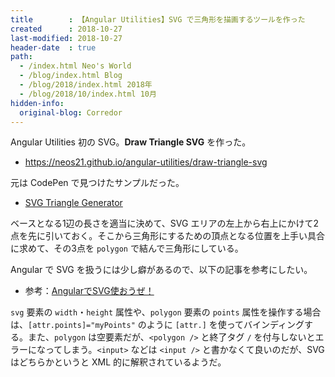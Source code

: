 ```yaml
---
title        : 【Angular Utilities】SVG で三角形を描画するツールを作った
created      : 2018-10-27
last-modified: 2018-10-27
header-date  : true
path:
  - /index.html Neo's World
  - /blog/index.html Blog
  - /blog/2018/index.html 2018年
  - /blog/2018/10/index.html 10月
hidden-info:
  original-blog: Corredor
---
```


Angular Utilities 初の SVG。__Draw Triangle SVG__ を作った。

- <https://neos21.github.io/angular-utilities/draw-triangle-svg>

元は CodePen で見つけたサンプルだった。

- [SVG Triangle Generator](https://codepen.io/Neos21/pen/gdWjjL/)

ベースとなる1辺の長さを適当に決めて、SVG エリアの左上から右上にかけて2点を先に引いておく。そこから三角形にするための頂点となる位置を上手い具合に求めて、その3点を `polygon` で結んで三角形にしている。

Angular で SVG を扱うには少し癖があるので、以下の記事を参考にしたい。

- 参考：[AngularでSVG使おうぜ！](https://qiita.com/__akai/items/2ff7083d796c9c02c140)

`svg` 要素の `width`・`height` 属性や、`polygon` 要素の `points` 属性を操作する場合は、`[attr.points]="myPoints"` のように `[attr.]` を使ってバインディングする。また、`polygon` は空要素だが、`<polygon />` と終了タグ `/` を付与しないとエラーになってしまう。`<input>` などは `<input />` と書かなくて良いのだが、SVG はどちらかというと XML 的に解釈されているようだ。
